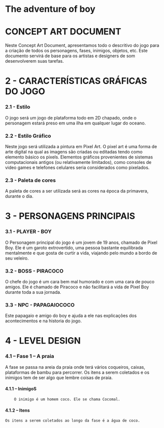 # The adventure of boy
# CONCEPT ART DOCUMENT
Neste Concept Art Document, apresentamos todo o descritivo do jogo para a criação de todos os personagens, fases, inimigos, objetos, etc. Este documento servirá de base para os artistas e designers de som desenvolverem suas tarefas.

# 2 - CARACTERÍSTICAS GRÁFICAS DO JOGO

### 2.1 - Estilo 
  O jogo será um jogo de plataforma todo em 2D chapado, onde o personagem estará preso em uma ilha em qualquer lugar do oceano.

### 2.2 - Estilo Gráfico
  Neste jogo será utilizada a pintura em Pixel Art. O pixel art é uma forma de arte digital na qual as imagens são criadas ou editadas tendo como elemento básico os pixels. Elementos gráficos provenientes de sistemas computacionais antigos (ou relativamente limitados), como consoles de video games e telefones celulares seria considerados como pixelados.

### 2.3 - Paleta de cores
  A paleta de cores a ser utilizada será as cores na época da primavera, durante o dia.

# 3 - PERSONAGENS PRINCIPAIS

### 3.1 - PLAYER - BOY 
 O Personagem principal do jogo é um jovem de 19 anos, chamado de Pixel Boy. Ele é um garoto extrovertido, uma pessoa bastante equilibrada mentalmente e que gosta de curtir a vida, viajando pelo mundo a bordo de seu veleiro.
 
### 3.2 - BOSS - PIRACOCO
  O chefe do jogo é um cara bem mal humorado e com uma cara de pouco amigos. Ele é chamado de Piracoco e não facilitará a vida de Pixel Boy durante toda a sua jornada.

### 3.3 - NPC - PAPAGAIOCOCO
 Este papagaio e amigo do boy e ajuda a ele nas explicações dos acontecimentos e na historia do jogo.

# 4 - LEVEL DESIGN

### 4.1 –  Fase 1 – A praia

A fase se passa na areia da praia onde terá vários coqueiros, caixas, plataformas de bambu para percorrer. Os itens a serem coletados e os inimigos tem de ser algo que lembre coisas de praia.
 
 #### 4.1.1 –  InimigoS
		O inimigo é um homem coco. Ele se chama Cocomal. 

#### 4.1.2 –  Itens
	Os itens a serem coletados ao longo da fase é a água de coco. 

